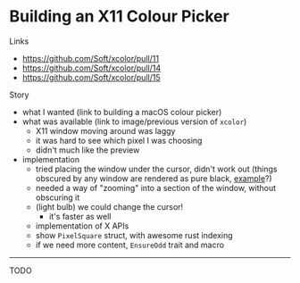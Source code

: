 # Building an X11 Colour Picker

Links

* <https://github.com/Soft/xcolor/pull/11>
* <https://github.com/Soft/xcolor/pull/14>
* <https://github.com/Soft/xcolor/pull/15>

Story

* what I wanted (link to building a macOS colour picker)
* what was available (link to image/previous version of `xcolor`)
  * X11 window moving around was laggy
  * it was hard to see which pixel I was choosing
  * didn't much like the preview
* implementation
  * tried placing the window under the cursor, didn't work out (things obscured by any window are rendered as pure black, [example](https://github.com/Soft/xcolor/pull/11/files#r525797831)?)
  * needed a way of "zooming" into a section of the window, without obscuring it
  * (light bulb) we could change the cursor!
    * it's faster as well
  * implementation of X APIs
  * show `PixelSquare` struct, with awesome rust indexing
  * if we need more content, `EnsureOdd` trait and macro

---
TODO